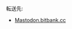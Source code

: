 <div>

転送先:

-   [Mastodon.bitbank.cc](/Mastodon.bitbank.cc "Mastodon.bitbank.cc")

</div>

<div>

</div>
